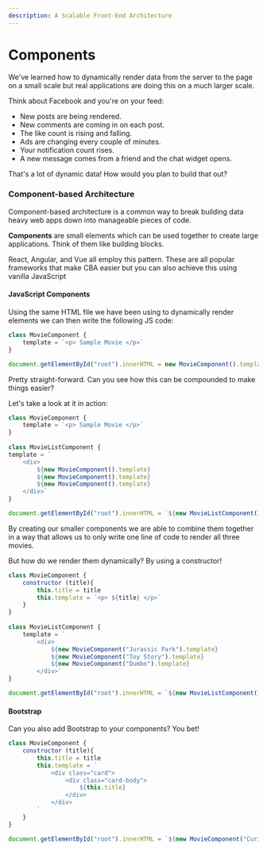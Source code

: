 ```yaml
---
description: A Scalable Front-End Architecture
---
```


# Components

We've learned how to dynamically render data from the server to the page on a small scale but real applications are doing this on a much larger scale.

Think about Facebook and you're on your feed: 

* New posts are being rendered. 
* New comments are coming in on each post. 
* The like count is rising and falling. 
* Ads are changing every couple of minutes. 
* Your notification count rises. 
* A new message comes from a friend and the chat widget opens.

That's a lot of dynamic data! How would you plan to build that out?

### Component-based Architecture

Component-based architecture is a common way to break building data heavy web apps down into manageable pieces of code.

**Components** are small elements which can be used together to create large applications. Think of them like building blocks.

React, Angular, and Vue all employ this pattern. These are all popular frameworks that make CBA easier but you can also achieve this using vanilla JavaScript

#### JavaScript Components

Using the same HTML file we have been using to dynamically render elements we can then write the following JS code:

```javascript
class MovieComponent {
	template = `<p> Sample Movie </p>`
}

document.getElementById("root").innerHTML = new MovieComponent().template
```

Pretty straight-forward. Can you see how this can be compounded to make things easier?

Let's take a look at it in action:

```javascript
class MovieComponent {
    template = `<p> Sample Movie </p>`
}
    
class MovieListComponent {
template = `
	<div>
		${new MovieComponent().template}
		${new MovieComponent().template}
		${new MovieComponent().template}
	</div>`
}

document.getElementById("root").innerHTML = `${new MovieListComponent().template}`
```

By creating our smaller components we are able to combine them together in a way that allows us to only write one line of code to render all three movies.

But how do we render them dynamically? By using a constructor!

```javascript
class MovieComponent {
    constructor (title){
        this.title = title
        this.template = `<p> ${title} </p>`
    }
}
    
class MovieListComponent {
    template = `
        <div>
            ${new MovieComponent("Jurassic Park").template}
            ${new MovieComponent("Toy Story").template}
            ${new MovieComponent("Dumbo").template}
        </div>`
}

document.getElementById("root").innerHTML = `${new MovieListComponent().template}`
```

#### Bootstrap

Can you also add Bootstrap to your components? You bet!

```javascript
class MovieComponent {
    constructor (title){
        this.title = title
        this.template = `
            <div class="card">
                <div class="card-body">
                    ${this.title}
                </div>
            </div>
        `
    }
}

document.getElementById("root").innerHTML = `${new MovieComponent("Curious George").template}`
```

